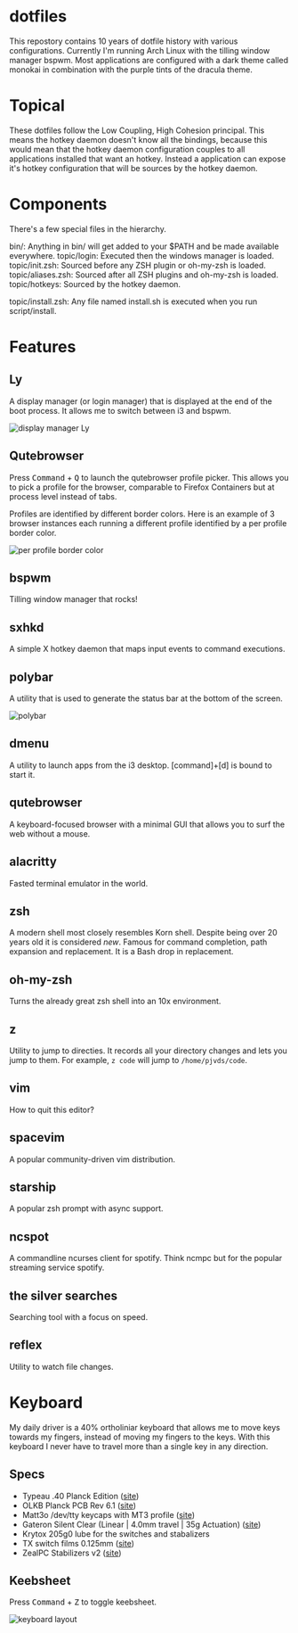 # dotfiles

This repostory contains 10 years of dotfile history with various configurations. Currently I'm running Arch Linux with the tilling window manager bspwm. Most applications are configured with a dark theme called monokai in combination with the purple tints of the dracula theme.

# Topical

These dotfiles follow the Low Coupling, High Cohesion principal. This means the hotkey daemon doesn't know all the bindings, because this would mean that the hotkey daemon configuration couples to all applications installed that want an hotkey. Instead a application can expose it's hotkey configuration that will be sources by the hotkey daemon.

# Components
There's a few special files in the hierarchy.

bin/: Anything in bin/ will get added to your $PATH and be made available everywhere.
topic/login: Executed then the windows manager is loaded.
topic/init.zsh: Sourced before any ZSH plugin or oh-my-zsh is loaded.
topic/aliases.zsh: Sourced after all ZSH plugins and oh-my-zsh is loaded. 
topic/hotkeys: Sourced by the hotkey daemon.

topic/install.zsh: Any file named install.sh is executed when you run script/install.

# Features

## Ly

A display manager (or login manager) that is displayed at the end of the boot process. It allows me to switch between i3 and bspwm.

![display manager Ly](https://github.com/pjvds/dotfiles/raw/master/features/Ly-display-manager.png)

## Qutebrowser 

Press <kbd>Command</kbd> + <kbd>Q</kbd> to launch the qutebrowser profile picker. This allows you to pick a profile for the browser, comparable to Firefox Containers but at process level instead of tabs.

Profiles are identified by different border colors. Here is an example of 3 browser instances each running a different profile identified by a per profile border color.

![per profile border color](https://github.com/pjvds/dotfiles/raw/master/features/qutebrowser-profile-colors.png)

## bspwm

Tilling window manager that rocks!

## sxhkd

A simple X hotkey daemon that maps input events to command executions.

## polybar

A utility that is used to generate the status bar at the bottom of the screen.

![polybar](https://github.com/pjvds/dotfiles/raw/master/features/polybar.png)

## dmenu

A utility to launch apps from the i3 desktop. [command]+[d] is bound to start it.

## qutebrowser

A keyboard-focused browser with a minimal GUI that allows you to surf the web without a mouse.

## alacritty

Fasted terminal emulator in the world.

## zsh

A modern shell most closely resembles Korn shell. Despite being over 20 years old it is considered _new_. Famous for command completion, path expansion and replacement. It is a Bash drop in replacement.

## oh-my-zsh

Turns the already great zsh shell into an 10x environment.

## z

Utility to jump to directies. It records all your directory changes and lets you jump to them. For example, `z code` will jump to `/home/pjvds/code`.

## vim

How to quit this editor?

## spacevim

A popular community-driven vim distribution.

## starship

A popular zsh prompt with async support.

## ncspot

A commandline ncurses client for spotify. Think ncmpc but for the popular streaming service spotify.

## the silver searches

Searching tool with a focus on speed.

## reflex

Utility to watch file changes.

# Keyboard

My daily driver is a 40% ortholiniar keyboard that allows me to move keys towards my fingers, instead of moving my fingers to the keys. With this keyboard I never have to travel more than a single key in any direction.

## Specs

* Typeau .40 Planck Edition ([site](https://typeau.com/posts/typeau-40-planck-edition-update))
* OLKB Planck PCB Rev 6.1 ([site](https://olkb.com/products/planck-pcb))
* Matt3o /dev/tty keycaps with MT3 profile ([site](https://matt3o.com/about-mt3-profile-and-devtty-set/))
* Gateron Silent Clear (Linear | 4.0mm travel | 35g Actuation) ([site](https://candykeys.com/product/gateron-silent-clear))
* Krytox 205g0 lube for the switches and stabalizers
* TX switch films 0.125mm ([site](https://www.us.txkeyboards.com/products/switch-films?variant=32401591959612))
* ZealPC Stabilizers v2 ([site](https://zealpc.net/products/zealstabilizers))

## Keebsheet

Press <kbd>Command</kbd> + <kbd>Z</kbd> to toggle keebsheet.

![keyboard layout](https://github.com/pjvds/dotfiles/raw/master/qmk/keyboard-layout.png)
